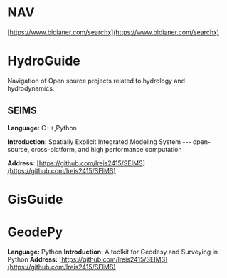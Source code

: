 # NAV
[https://www.bidianer.com/searchx](https://www.bidianer.com/searchx)
# HydroGuide

Navigation of Open source projects related to hydrology and hydrodynamics.

## SEIMS
**Language:**
  C++,Python
  
**Introduction:**
  Spatially Explicit Integrated Modeling System --- open-source, cross-platform, and high performance computation

**Address:**
[https://github.com/lreis2415/SEIMS](https://github.com/lreis2415/SEIMS)

# GisGuide
# GeodePy 
**Language:**
 Python
**Introduction:**
 A toolkit for Geodesy and Surveying in Python 
 **Address:**
[https://github.com/lreis2415/SEIMS](https://github.com/lreis2415/SEIMS)
